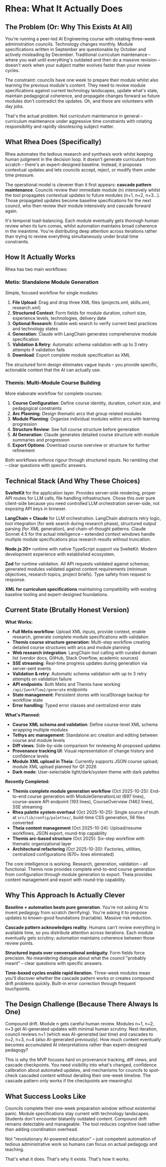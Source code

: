 # Rhea: What It Actually Does

## The Problem (Or: Why This Exists At All)

You're running a peer-led AI Engineering course with rotating three-week administration councils. Technology changes monthly. Module specifications written in September are questionable by October and actively misleading by December. Traditional curriculum maintenance – where you wait until everything's outdated and then do a massive revision – doesn't work when your subject matter evolves faster than your review cycles.

The constraint: councils have one week to prepare their module whilst also learning the previous module's content. They need to review module specifications against current technology landscapes, update what's stale, maintain pedagogical coherence, and propagate changes forward so future modules don't contradict the updates. Oh, and these are volunteers with day jobs.

That's the actual problem. Not curriculum maintenance in general – curriculum maintenance under aggressive time constraints with rotating responsibility and rapidly obsolescing subject matter.

## What Rhea Does (Specifically)

Rhea automates the tedious research and synthesis work whilst keeping human judgment in the decision loop. It doesn't generate curriculum from scratch – there's an expert-designed baseline. Instead, it proposes contextual updates and lets councils accept, reject, or modify them under time pressure.

The operational model is cleverer than it first appears: **cascade pattern maintenance**. Councils review their immediate module (n) intensively whilst the tool propagates contextual updates to future modules (n+1, n+2, n+3...). Those propagated updates become baseline specifications for the next council, who then review *their* module intensively and cascade forward again.

It's temporal load-balancing. Each module eventually gets thorough human review when its turn comes, whilst automation maintains broad coherence in the meantime. You're distributing deep attention across iterations rather than trying to review everything simultaneously under brutal time constraints.

## How It Actually Works

Rhea has two main workflows:

### Metis: Standalone Module Generation

Simple, focused workflow for single modules:

1. **File Upload**: Drag and drop three XML files (projects.xml, skills.xml, research.xml)
2. **Structured Context**: Form fields for module duration, cohort size, experience levels, technologies, delivery date
3. **Optional Research**: Enable web search to verify current best practices and technology states
4. **Generation**: Claude with LangChain generates comprehensive module specification
5. **Validation & Retry**: Automatic schema validation with up to 3 retry attempts if validation fails
6. **Download**: Export complete module specification as XML

The structured form design eliminates vague inputs – you provide specific, actionable context that the AI can actually use.

### Themis: Multi-Module Course Building

More elaborate workflow for complete courses:

1. **Course Configuration**: Define course identity, duration, cohort size, and pedagogical constraints
2. **Arc Planning**: Design thematic arcs that group related modules
3. **Module Planning**: Organise individual modules within arcs with learning progression
4. **Structure Review**: See full course structure before generation
5. **AI Generation**: Claude generates detailed course structure with module summaries and progression
6. **Export Options**: Download course overview or structure for further refinement

Both workflows enforce rigour through structured inputs. No rambling chat – clear questions with specific answers.

## Technical Stack (And Why These Choices)

**SvelteKit** for the application layer. Provides server-side rendering, proper API routes for LLM calls, file handling infrastructure. Chose this over pure client-side because you need controlled LLM orchestration server-side, not exposing API keys in browser.

**LangChain + Claude** for LLM orchestration. LangChain abstracts retry logic, tool integration (for web search during research phase), structured output parsing (for XML generation), and chain-of-thought patterns. Claude Sonnet 4.5 for the actual intelligence – extended context windows handle multiple module specifications plus research results without truncation.

**Node.js 20+** runtime with native TypeScript support via SvelteKit. Modern development experience with established ecosystem.

**Zod** for runtime validation. All API requests validated against schemas; generated modules validated against content requirements (minimum objectives, research topics, project briefs). Type safety from request to response.

**XML for curriculum specifications** maintaining compatibility with existing baseline tooling and expert-designed foundations.

## Current State (Brutally Honest Version)

**What Works:**

- **Full Metis workflow**: Upload XML inputs, provide context, enable research, generate complete module specifications with validation
- **Themis course structure generation**: Multi-step workflow creating detailed course structures with arcs and module planning
- **Web research integration**: LangChain tool calling with curated domain list (vendor docs, GitHub, Stack Overflow, academic sources)
- **SSE streaming**: Real-time progress updates during generation via server-sent events
- **Validation & retry**: Automatic schema validation with up to 3 retry attempts on validation failure
- **API endpoints**: Both Metis and Themis have working `/api/{workflow}/generate` endpoints
- **State management**: Persistent stores with localStorage backup for workflow state
- **Error handling**: Typed error classes and centralized error state

**What's Planned:**

- **Course XML schema and validation**: Define course-level XML schema wrapping multiple modules
- **Tethys arc management**: Standalone arc creation and editing between course and module levels
- **Diff views**: Side-by-side comparison for reviewing AI-proposed updates
- **Provenance tracking UI**: Visual representation of change history and confidence levels
- **Module XML upload in Theia**: Currently supports JSON course upload; module XML upload planned for Q1 2026
- **Dark mode**: User-selectable light/dark/system theme with dark palettes

**Recently Completed:**

- **Themis complete module generation workflow** (Oct 2025-10-25): End-to-end course generation with ModuleGenerationList (897 lines), course-aware API endpoint (193 lines), CourseOverview (1462 lines), SSE streaming
- **Rhea palette system overhaul** (Oct 2025-10-25): Single source of truth at `src/lib/config/palettes/`, build-time CSS generation, 56 files converted
- **Theia content management** (Oct 2025-10-24): Upload/resume workflows, JSON export, round-trip capability
- **Themis arc-based structure** (Oct 2025): Six-step workflow with thematic organizational layer
- **Architectural refactoring** (Oct 2025-10-20): Factories, utilities, centralized configurations (670+ lines eliminated)

The core intelligence is working. Research, generation, validation – all functional. Themis now provides complete end-to-end course generation from configuration through module generation to export. Theia provides content management and export with round-trip capability.

## Why This Approach Is Actually Clever

**Baseline + automation beats pure generation**. You're not asking AI to invent pedagogy from scratch (terrifying). You're asking it to propose updates to known-good foundations (tractable). Massive risk reduction.

**Cascade pattern acknowledges reality**. Humans can't review everything in available time, so you distribute attention across iterations. Each module eventually gets scrutiny; automation maintains coherence between those review points.

**Structured inputs over conversational ambiguity**. Form fields force precision. No meandering dialogue about what the council "probably meant" – clear questions with specific answers.

**Time-boxed cycles enable rapid iteration**. Three-week modules mean you'll discover whether the cascade pattern works or creates compound drift problems quickly. Built-in error correction through frequent touchpoints.

## The Design Challenge (Because There Always Is One)

Compound drift. Module n gets careful human review. Modules n+1, n+2, n+3 get AI-generated updates with minimal human scrutiny. Next iteration, council reviews n+1 (which was AI-generated last time) and cascades to n+2, n+3, n+4 (also AI-generated previously). How much content eventually becomes accumulated AI interpretations rather than expert-designed pedagogy?

This is why the MVP focuses hard on provenance tracking, diff views, and cascade checkpoints. You need visibility into what's changed, confidence calibration about automated updates, and mechanisms for councils to spot-check cascaded content without derailing their one-week timeline. The cascade pattern only works if the checkpoints are meaningful.

## What Success Looks Like

Councils complete their one-week preparation window without existential panic. Module specifications stay current with technology landscapes. Students don't encounter blatantly outdated content. Compound drift remains detectable and manageable. The tool reduces cognitive load rather than adding coordination overhead.

Not "revolutionary AI-powered education" – just competent automation of tedious administrative work so humans can focus on actual pedagogy and teaching.

That's what it does. That's why it exists. That's how it works.